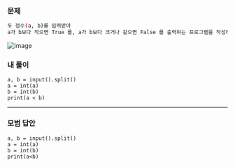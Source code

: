 ### 문제 
```sh
두 정수(a, b)를 입력받아
a가 b보다 작으면 True 를, a가 b보다 크거나 같으면 False 를 출력하는 프로그램을 작성해보자.
```

![image](https://user-images.githubusercontent.com/58898466/148885602-1388a84b-2225-47bd-9dae-7f2d7c8ab1df.png)


### 내 풀이
~~~
a, b = input().split()
a = int(a)
b = int(b)
print(a < b)
~~~

***
### 모범 답안
~~~
a, b = input().split()
a = int(a)
b = int(b)
print(a<b)
~~~ 
